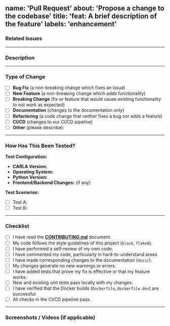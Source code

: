 name: 'Pull Request'
about: 'Propose a change to the codebase'
title: 'feat: A brief description of the feature'
labels: 'enhancement'
---

### Related Issues

<!--
Link to any related issues here.
For example:
- Fixes #123
- Closes #456
-->

---

### Description

<!--
A clear and concise description of the changes.
What is the problem you are solving?
What is the main objective of this pull request?
-->

---

### Type of Change

<!--
Please check the relevant option.
-->

- [ ] **Bug Fix** (a non-breaking change which fixes an issue)
- [ ] **New Feature** (a non-breaking change which adds functionality)
- [ ] **Breaking Change** (fix or feature that would cause existing functionality to not work as expected)
- [ ] **Documentation** (changes to the documentation only)
- [ ] **Refactoring** (a code change that neither fixes a bug nor adds a feature)
- [ ] **CI/CD** (changes to our CI/CD pipeline)
- [ ] **Other** (please describe):

---

### How Has This Been Tested?

<!--
Please describe the tests that you ran to verify your changes.
Provide instructions so we can reproduce the testing environment.
-->

**Test Configuration:**
*   **CARLA Version:**
*   **Operating System:**
*   **Python Version:**
*   **Frontend/Backend Changes:** (if any)

**Test Scenarios:**
- [ ] Test A:
- [ ] Test B:

---

### Checklist

- [ ] I have read the [**CONTRIBUTING.md**](https://github.com/akshaychikhalkar/carla-driving-simulator-client/blob/main/CONTRIBUTING.md) document.
- [ ] My code follows the style guidelines of this project (`black`, `flake8`).
- [ ] I have performed a self-review of my own code.
- [ ] I have commented my code, particularly in hard-to-understand areas.
- [ ] I have made corresponding changes to the documentation (`docs/`).
- [ ] My changes generate no new warnings or errors.
- [ ] I have added tests that prove my fix is effective or that my feature works.
- [ ] New and existing unit tests pass locally with my changes.
- [ ] I have verified that the Docker builds (`Dockerfile`, `Dockerfile.dev`) are successful.
- [ ] All checks in the CI/CD pipeline pass.

---

### Screenshots / Videos (if applicable)

<!--
If your change is visual, please add a screenshot or a short video to demonstrate the result.
This is particularly helpful for UI changes.
-->